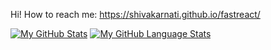 Hi! 
How to reach me: https://shivakarnati.github.io/fastreact/

[![My GitHub Stats](https://github-readme-stats.vercel.app/api/?username=shivakarnati&count_private=true&theme=tokyonight&showicons=true)]()
[![My GitHub Language Stats](https://github-readme-stats.vercel.app/api/top-langs/?username=shivakarnati&langs_count=5&theme=tokyonight)]()
